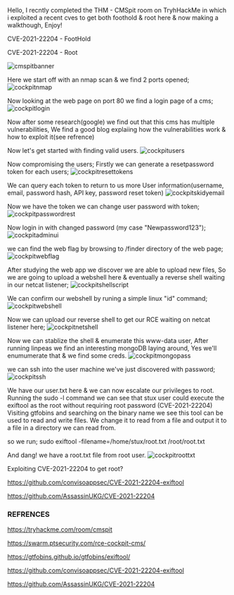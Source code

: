 Hello, I recntly completed the THM - CMSpit room on TryhHackMe in which i exploited a recent cves to get both foothold & root here & now making a walkthough, Enjoy!

CVE-2021-22204 - FootHold


CVE-2021-22204 - Root

![cmspitbanner](https://user-images.githubusercontent.com/64267672/128586316-fbf0b26e-91f4-4864-aa18-6783ed4beaa6.png)

Here we start off with an nmap scan & we find 2 ports opened;
![cockpitnmap](https://user-images.githubusercontent.com/64267672/128586669-b4241e78-39b7-424d-8d73-f310b9d31da6.png)


Now looking at the web page on port 80 we find a login page of a cms;
![cockpitlogin](https://user-images.githubusercontent.com/64267672/128586461-71ce9f7c-2bb3-4d5f-bfb6-64aead14c1a8.png)

Now after some research(google) we find out that this cms has multiple vulnerabilities,
We find a good blog explaiing how the vulnerabilities work & how to exploit it(see refrence)


Now let's get started with finding valid users.
![cockpitusers](https://user-images.githubusercontent.com/64267672/128586559-4ef12f97-c82b-4fa5-8c3b-0f489e3d0eb7.png)

Now compromising the users;
Firstly we can generate a resetpassword token for each users;
![cockpitresettokens](https://user-images.githubusercontent.com/64267672/128586707-3213b09d-6c8f-4f5f-99a1-127e46c38215.png)

We can query each token to return to us more User information(username, email, password hash, API key, password reset token)
![cockpitskidyemail](https://user-images.githubusercontent.com/64267672/128586852-2a111af2-c349-4ce5-a869-813261fc334e.png)

Now we have the token we can change user password with token;
![cockpitpasswordrest](https://user-images.githubusercontent.com/64267672/128586935-6dabf781-0443-4396-8ee2-317c4726e6ec.png)

Now login in with changed password (my case "Newpassword123");
![cockpitadminui](https://user-images.githubusercontent.com/64267672/128586997-c541f58f-9e63-4df5-9610-6d327e95f2c2.png)

we can find the web flag by browsing to /finder directory of the web page;
![cockpitwebflag](https://user-images.githubusercontent.com/64267672/128587021-96a26bf5-e463-4308-aadf-bc7c92a38b49.png)

After studying the web app we discover we are able to upload new files,
So we are going to upload a webshell here & eventually a reverse shell waiting in our netcat listener;
![cockpitshellscript](https://user-images.githubusercontent.com/64267672/128587131-14e92f9d-1b6d-4fc4-8e30-55758fa052e4.png)

We can confirm our webshell by runing a simple linux "id" command;
![cockpitwebshell](https://user-images.githubusercontent.com/64267672/128587160-13b198e3-51c8-4444-aafe-bb6b10d71d09.png)

Now we can upload our reverse shell to get our RCE waiting on netcat listener here;
![cockpitnetshell](https://user-images.githubusercontent.com/64267672/128587197-04afa80b-25cf-4002-a32c-fb236ca945cf.png)

Now we can stablize the shell & enumerate this www-data user, 
After running linpeas we find an interesting mongoDB laying around, Yes we'll enumumerate that & we find some creds.
![cockpitmongopass](https://user-images.githubusercontent.com/64267672/128587269-804f3e7a-c869-4e6b-91da-b615b905c748.png)

we can ssh into the user machine we've just discovered with password;
![cockpitssh](https://user-images.githubusercontent.com/64267672/128587297-ede60ae4-921a-4a0e-9ea6-7735b91daac6.png)

We have our user.txt here & we can now escalate our privileges to root.
Running the sudo -l command we can see that stux user could execute the exiftool as the root without requiring root password (CVE-2021-22204)
Visiting gtfobins and searching on the binary name we see this tool can be used to read and write files. We change it to read from a file and output it to a file in a directory we can read from.

so we run;
sudo exiftool -filename=/home/stux/root.txt /root/root.txt

And dang! we have a root.txt file from root user.
![cockpitroottxt](https://user-images.githubusercontent.com/64267672/128587695-98db7049-0e08-4839-ae31-de607efd221e.png)

Exploiting CVE-2021-22204 to get root?


https://github.com/convisoappsec/CVE-2021-22204-exiftool


https://github.com/AssassinUKG/CVE-2021-22204

### REFRENCES

https://tryhackme.com/room/cmspit


https://swarm.ptsecurity.com/rce-cockpit-cms/


https://gtfobins.github.io/gtfobins/exiftool/


https://github.com/convisoappsec/CVE-2021-22204-exiftool


https://github.com/AssassinUKG/CVE-2021-22204
